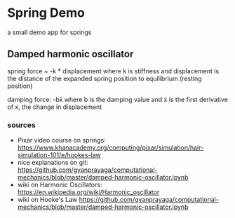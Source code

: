 #  Spring Demo

a small demo app for springs

## Damped harmonic oscillator

spring force ~ -k * displacement
    where k is stiffness
    and displacement is the distance of the expanded spring position to equilibrium (resting position)

damping force: -bẋ
    where b is the damping value
    and ẋ is the first derivative of x, the change in displacement

### sources

- Pixar video course on springs: https://www.khanacademy.org/computing/pixar/simulation/hair-simulation-101/e/hookes-law
- nice explanations on git: https://github.com/gyanprayaga/computational-mechanics/blob/master/damped-harmonic-oscillator.ipynb
- wiki on Harmonic Oscillators: https://en.wikipedia.org/wiki/Harmonic_oscillator
- wiki on Hooke's Law https://github.com/gyanprayaga/computational-mechanics/blob/master/damped-harmonic-oscillator.ipynb
